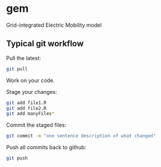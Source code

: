 # gem

Grid-integrated Electric Mobility model

## Typical git workflow

Pull the latest:

```bash
git pull
```

Work on your code.

Stage your changes:

```bash
git add file1.R
git add file2.R
git add manyFiles*
```

Commit the staged files:

```bash
git commit -m "one sentence description of what changed"
```

Push all commits back to github:

```bash
git push
```

